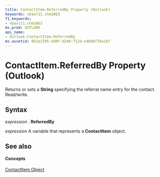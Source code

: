 ```yaml
---
title: ContactItem.ReferredBy Property (Outlook)
keywords: vbaol11.chm1063
f1_keywords:
- vbaol11.chm1063
ms.prod: OUTLOOK
api_name:
- Outlook.ContactItem.ReferredBy
ms.assetid: 052e1595-dd0f-d240-712d-e460bf78a1bf
---
```



# ContactItem.ReferredBy Property (Outlook)

Returns or sets a  **String** specifying the referral name entry for the contact. Read/write.


## Syntax

 _expression_ . **ReferredBy**

 _expression_ A variable that represents a **ContactItem** object.


## See also


#### Concepts


[ContactItem Object](contactitem-object-outlook.md)

